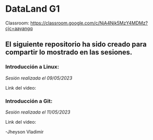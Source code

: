 # DataLand G1
Classroom: https://classroom.google.com/c/NjA4Njk5MzY4MDMz?cjc=aayangq
## El siguiente repositorio ha sido creado para compartir lo mostrado en las sesiones.
### Introducción a Linux:
*Sesión realizada el 09/05/2023*

Link del video: <insertar video sesion1>

### Introducción a Git:
*Sesión realizada el 11/05/2023*

Link del video: <insertar video sesion2>


-Jheyson Vladimir
